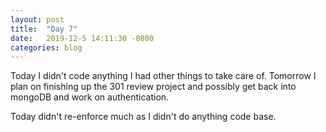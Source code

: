 ```yaml
---
layout: post
title:  "Day 7"
date:   2019-12-5 14:11:30 -0800
categories: blog
---
```


Today I didn't code anything I had other things to take care of. Tomorrow I plan on finishing up the 301 review project and possibly get back into mongoDB and work on authentication.

Today didn't re-enforce much as I didn't do anything code base.